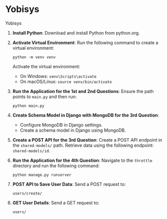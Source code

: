# Yobisys
Yobisys




1. **Install Python**: Download and install Python from python.org.

2. **Activate Virtual Environment**: Run the following command to create a virtual environment:

   ```
   python -m venv venv
   ```

   Activate the virtual environment:

   - On Windows: `venv\Scripts\activate`
   - On macOS/Linux: `source venv/bin/activate`

3. **Run the Application for the 1st and 2nd Questions**: Ensure the path points to `main.py` and then run:

   ```
   python main.py
   ```

4. **Create Schema Model in Django with MongoDB for the 3rd Question**:

   - Configure MongoDB in Django settings.
   - Create a schema model in Django using MongoDB.

5. **Create a POST API for the 3rd Question**: Create a POST API endpoint in the `shared-models/` path. Retrieve data using the following endpoint: `shared-models/id`.

6. **Run the Application for the 4th Question**: Navigate to the `throttle` directory and run the following command:

   ```
   python manage.py runserver
   ```

7. **POST API to Save User Data**: Send a POST request to:

   ```
   users/create/
   ```

8. **GET User Details**: Send a GET request to:

   ```
   users/
   ```


